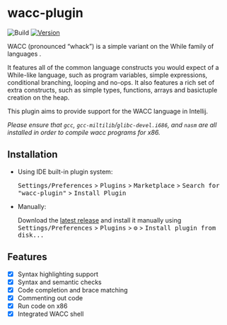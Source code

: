# wacc-plugin

![Build](https://github.com/danieldeng2/wacc-plugin/workflows/Build/badge.svg)
[![Version](https://img.shields.io/jetbrains/plugin/v/16301.svg)](https://plugins.jetbrains.com/plugin/16301)

<!-- Plugin description -->

WACC (pronounced “whack”) is a simple variant on the While family of languages .  

It features all of the common language constructs you would expect of a While-like language, such as program variables, simple expressions, conditional branching, looping and no-ops.
It also features a rich set of extra constructs, such as simple types, functions, arrays and basictuple creation on the heap.

This plugin aims to provide support for the WACC language in Intellij. 

*Please ensure that `gcc`, `gcc-miltilib`/`glibc-devel.i686`, and `nasm` are all
installed in order to compile wacc programs for x86.*

<!-- Plugin description end -->

## Installation

- Using IDE built-in plugin system:
  
  <kbd>Settings/Preferences</kbd> > <kbd>Plugins</kbd> > <kbd>Marketplace</kbd> > <kbd>Search for "wacc-plugin"</kbd> >
  <kbd>Install Plugin</kbd>
  
- Manually:

  Download the [latest release](https://github.com/danieldeng2/wacc-plugin/releases/latest) and install it manually using
  <kbd>Settings/Preferences</kbd> > <kbd>Plugins</kbd> > <kbd>⚙️</kbd> > <kbd>Install plugin from disk...</kbd>


## Features
- [x] Syntax highlighting support
- [x] Syntax and semantic checks
- [x] Code completion and brace matching
- [x] Commenting out code
- [x] Run code on x86
- [x] Integrated WACC shell
